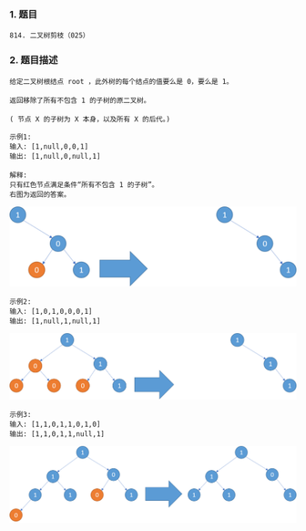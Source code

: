 ### 1. 题目
```
814. 二叉树剪枝（025）
```
### 2. 题目描述
```
给定二叉树根结点 root ，此外树的每个结点的值要么是 0，要么是 1。

返回移除了所有不包含 1 的子树的原二叉树。

( 节点 X 的子树为 X 本身，以及所有 X 的后代。)
```
```
示例1:
输入: [1,null,0,0,1]
输出: [1,null,0,null,1]
 
解释: 
只有红色节点满足条件“所有不包含 1 的子树”。
右图为返回的答案。
```
![qr](./images/025_1.png)

```text
示例2:
输入: [1,0,1,0,0,0,1]
输出: [1,null,1,null,1]
```
![qr](./images/025_2.png)

```text
示例3:
输入: [1,1,0,1,1,0,1,0]
输出: [1,1,0,1,1,null,1]
```
![qr](./images/025_3.png)